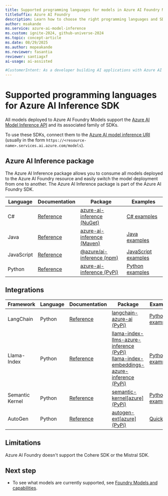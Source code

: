 ```yaml
---
title: Supported programming languages for models in Azure AI Foundry Models
titleSuffix: Azure AI Foundry
description: Learn how to choose the right programming languages and SDKs for deploying and using models in Azure AI Foundry Models.
author: msakande
ms.service: azure-ai-model-inference
ms.custom: ignite-2024, github-universe-2024
ms.topic: concept-article
ms.date: 08/29/2025
ms.author: mopeakande
ms.reviewer: fasantia
reviewer: santiagxf
ai-usage: ai-assisted

#CustomerIntent: As a developer building AI applications with Azure AI Foundry Models, I want to know which programming languages and SDKs are supported for Azure AI Foundry Models so that I can choose the right tools for my application development.
---
```


# Supported programming languages for Azure AI Inference SDK

All models deployed to Azure AI Foundry Models support the [Azure AI Model Inference API](https://aka.ms/azureai/modelinference) and its associated family of SDKs.

To use these SDKs, connect them to the [Azure AI model inference URI](how-to/inference.md#azure-openai-inference-endpoint) (usually in the form `https://<resource-name>.services.ai.azure.com/models`).

## Azure AI Inference package

The Azure AI Inference package allows you to consume all models deployed to the Azure AI Foundry resource and easily switch the model deployment from one to another. The Azure AI Inference package is part of the Azure AI Foundry SDK.

| Language   | Documentation | Package | Examples |
|------------|---------|-----|-------|
| C#         | [Reference](https://aka.ms/azsdk/azure-ai-inference/csharp/reference) | [azure-ai-inference (NuGet)](https://www.nuget.org/packages/Azure.AI.Inference/) | [C# examples](https://aka.ms/azsdk/azure-ai-inference/csharp/samples)       |
| Java       | [Reference](https://aka.ms/azsdk/azure-ai-inference/java/reference) | [azure-ai-inference (Maven)](https://central.sonatype.com/artifact/com.azure/azure-ai-inference/) | [Java examples](https://github.com/Azure/azure-sdk-for-java/tree/main/sdk/ai/azure-ai-inference/src/samples) |
| JavaScript | [Reference](/javascript/api/@azure-rest/ai-inference) | [@azure/ai-inference (npm)](https://www.npmjs.com/package/@azure/ai-inference) | [JavaScript examples](https://github.com/Azure/azure-sdk-for-js/tree/main/sdk/ai/ai-inference-rest/samples) |
| Python     | [Reference](https://aka.ms/azsdk/azure-ai-inference/python/reference) | [azure-ai-inference (PyPi)](https://pypi.org/project/azure-ai-inference/) | [Python examples](https://github.com/Azure/azure-sdk-for-python/tree/main/sdk/ai/azure-ai-inference/samples) |


## Integrations

| Framework   | Language   | Documentation | Package | Examples |
| ----------- |------------|---------|-----|-------|
| LangChain   | Python     | [Reference](https://python.langchain.com/docs/integrations/providers/microsoft) | [langchain-azure-ai (PyPi)](https://pypi.org/project/langchain-azure-ai/) | [Python examples](https://github.com/Azure-Samples/azureai-samples/tree/main/scenarios/langchain) |
| Llama-Index | Python     | [Reference](https://aka.ms/azsdk/azure-ai-inference/python/reference) | [llama-index-llms-azure-inference (PyPi)](https://pypi.org/project/llama-index-llms-azure-inference/) <br /> [llama-index-embeddings-azure-inference (PyPi)](https://pypi.org/project/llama-index-embeddings-azure-inference/) | [Python examples](https://github.com/Azure-Samples/azureai-samples/tree/main/scenarios/llama-index) |
| Semantic Kernel | Python     | [Reference](/semantic-kernel/overview) | [semantic-kernel[azure] (PyPi)](https://pypi.org/project/semantic-kernel/) | [Python examples](../../ai-studio/how-to/develop/semantic-kernel.md) |
| AutoGen     | Python     | [Reference](https://microsoft.github.io/autogen/stable/reference/python/autogen_ext.models.azure.html#autogen_ext.models.azure.AzureAIChatCompletionClient)  | [autogen-ext[azure] (PyPi)](https://pypi.org/project/autogen-ext/) | [Quickstart](https://microsoft.github.io/autogen/stable/user-guide/agentchat-user-guide/quickstart.html) |


## Limitations

Azure AI Foundry doesn't support the Cohere SDK or the Mistral SDK.

## Next step

- To see what models are currently supported, see [Foundry Models and capabilities](concepts/models.md).

